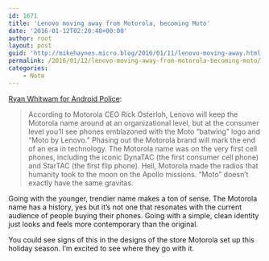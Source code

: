 ```yaml
---
id: 1671
title: 'Lenovo moving away from Motorola, becoming Moto'
date: '2016-01-12T02:20:40+00:00'
author: root
layout: post
guid: 'http://mikehaynes.micro.blog/2016/01/11/lenovo-moving-away.html'
permalink: /2016/01/12/lenovo-moving-away-from-motorola-becoming-moto/
categories:
    - Note
---
```


[Ryan Whitwam for Android Police](https://www.androidpolice.com/2016/01/07/lenovo-will-retire-the-motorola-brand-in-favor-of-just-moto/):

> According to Motorola CEO Rick Osterloh, Lenovo will keep the Motorola name around at an organizational level, but at the consumer level you’ll see phones emblazoned with the Moto “batwing” logo and “Moto by Lenovo.” Phasing out the Motorola brand will mark the end of an era in technology. The Motorola name was on the very first cell phones, including the iconic DynaTAC (the first consumer cell phone) and StarTAC (the first flip phone). Hell, Motorola made the radios that humanity took to the moon on the Apollo missions. “Moto” doesn’t exactly have the same gravitas.

Going with the younger, trendier name makes a ton of sense. The Motorola name has a history, yes but it’s not one that resonates with the current audience of people buying their phones. Going with a simple, clean identity just looks and feels more contemporary than the original.

You could see signs of this in the designs of the store Motorola set up this holiday season. I’m excited to see where they go with it.